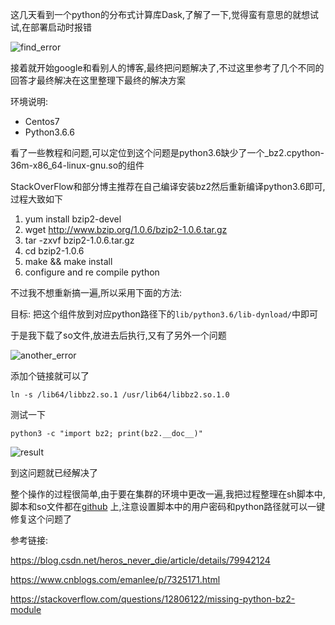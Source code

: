 这几天看到一个python的分布式计算库Dask,了解了一下,觉得蛮有意思的就想试试,在部署启动时报错

![find_error](https://s1.ax1x.com/2018/08/27/PqBGbF.png)

接着就开始google和看别人的博客,最终把问题解决了,不过这里参考了几个不同的回答才最终解决在这里整理下最终的解决方案

环境说明:

- Centos7
- Python3.6.6

看了一些教程和问题,可以定位到这个问题是python3.6缺少了一个_bz2.cpython-36m-x86_64-linux-gnu.so的组件

StackOverFlow和部分博主推荐在自己编译安装bz2然后重新编译python3.6即可,过程大致如下

1. yum install  bzip2-devel
2. wget http://www.bzip.org/1.0.6/bzip2-1.0.6.tar.gz
3. tar -zxvf bzip2-1.0.6.tar.gz
4. cd bzip2-1.0.6
5. make && make install
6. configure and re compile python

不过我不想重新搞一遍,所以采用下面的方法:

目标: 把这个组件放到对应python路径下的`lib/python3.6/lib-dynload/`中即可

于是我下载了so文件,放进去后执行,又有了另外一个问题

![another_error](https://s1.ax1x.com/2018/08/29/PXw03R.png)

添加个链接就可以了

```shell
ln -s /lib64/libbz2.so.1 /usr/lib64/libbz2.so.1.0
```

测试一下

```shell
python3 -c "import bz2; print(bz2.__doc__)"
```

![result](https://s1.ax1x.com/2018/08/27/PqB8DU.png)

到这问题就已经解决了

整个操作的过程很简单,由于要在集群的环境中更改一遍,我把过程整理在sh脚本中,脚本和so文件都在[github](https://github.com/Aitical/fix_import__bz2_error) 上,注意设置脚本中的用户密码和python路径就可以一键修复这个问题了



参考链接:

https://blog.csdn.net/heros_never_die/article/details/79942124

https://www.cnblogs.com/emanlee/p/7325171.html

https://stackoverflow.com/questions/12806122/missing-python-bz2-module



